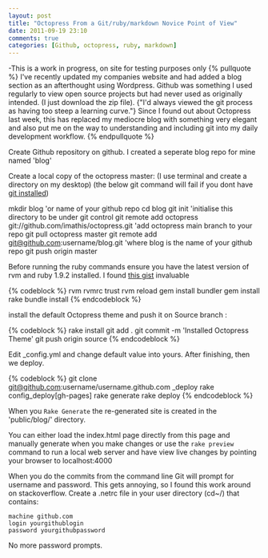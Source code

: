 ```yaml
---
layout: post
title: "Octopress From a Git/ruby/markdown Novice Point of View"
date: 2011-09-19 23:10
comments: true
categories: [Github, octopress, ruby, markdown]
---
```


-This is a work in progress, on site for testing purposes only
{% pullquote %}
I've recently updated my companies website and had added a blog section as an afterthought using Wordpress. Github was something I used 
regularly to view open source projects but had never used as originally intended. (I just download the zip file). {"I'd always viewed the 
git process as having too steep a learning curve."}
Since I found out about Octopress last week, this has replaced my mediocre blog with something very elegant and also put me on the way to 
understanding and including git into my daily development workflow.
{% endpullquote %}

Create Github repository on github. I created a seperate blog repo for mine named 'blog'

Create a local copy of the octopress master: (I use terminal and create a directory on my desktop)
(the below git command will fail if you dont have [git installed](http://git-scm.com/))

mkdir blog 'or name of your github repo
cd blog
git init 'initialise this directory to be under git control
git remote add octopress git://github.com/imathis/octopress.git 'add octopress main branch to your repo 
git pull octopress master 
git remote add git@github.com:username/blog.git 'where blog is the name of your github repo
git push origin master


Before running the ruby commands ensure you have the latest version of rvm and ruby 1.9.2 installed. I found [this gist](https://gist.github.com/1159539) invaluable

{% codeblock %}
rvm rvmrc trust
rvm reload
gem install bundler
gem install rake
bundle install 
{% endcodeblock %}

install the default Octopress theme and push it on Source branch :

{% codeblock %}
rake install
git add .
git commit -m 'Installed Octopress Theme'
git push origin source
{% endcodeblock %}

Edit _config.yml and change default value into yours. After finishing, then we deploy.

{% codeblock %}
git clone git@github.com:username/username.github.com _deploy
rake config_deploy[gh-pages]
rake generate
rake deploy
{% endcodeblock %}


When you ```Rake Generate```
the re-generated site is created in the 'public/blog/' directory.

You can either load the index.html page directly from this page and manually generate when you make changes or use the
```rake preview``` command to run a local web server and have view live changes by pointing your browser to localhost:4000



When you do the commits from the command line Git will prompt for username and password. This gets annoying, so I found this work around on 
stackoverflow. Create a .netrc file in your user directory (cd~/) that contains:

`machine github.com`  
`login yourgithublogin`    
`password yourgithubpassword`    

No more password prompts.
